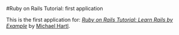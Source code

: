 #Ruby on Rails Tutorial:  first application

This is the first application for:
[*Ruby on Rails Tutorial:  Learn Rails by Example*](http://railstutorial.org/)
by [Michael Hartl](http://michaelhartl.com/).